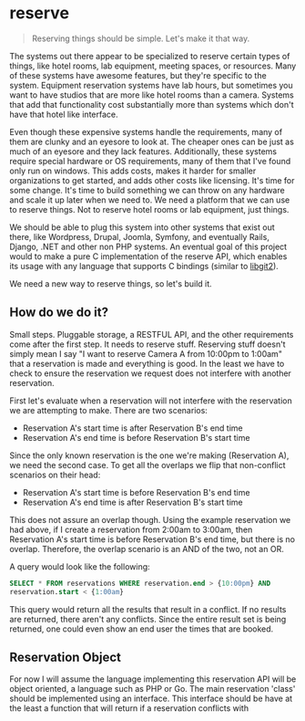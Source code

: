 reserve
=======

> Reserving things should be simple. Let's make it that way.

The systems out there appear to be specialized to reserve certain types of things,
like hotel rooms, lab equipment, meeting
spaces, or resources. Many of these systems have awesome features, but they're
specific to the system. Equipment reservation systems have lab hours, but
sometimes you want to have studios that are more like hotel rooms than a camera.
Systems that add that functionality cost substantially more than systems which
don't have that hotel like interface.

Even though these expensive systems handle the requirements, many of them
are clunky and an eyesore to look at. The cheaper ones can be just as much of an
eyesore and they lack features. Additionally, these systems require special hardware or OS
requirements, many of them that I've found only run on windows. This adds costs,
makes it harder for smaller organizations to get started, and adds other costs
like licensing. It's time for some change. It's time to build something we can
throw on any hardware and scale it up later when we need to. We need a platform
that we can use to reserve things. Not to reserve hotel rooms or lab equipment,
just things.

We should be able to plug this system into other systems that exist out there,
like Wordpress, Drupal, Joomla, Symfony, and eventually Rails, Django, .NET and other non
PHP systems. An eventual goal of this project would to make a pure C
implementation of the reserve API, which enables its usage with any language
that supports C bindings (similar to [libgit2](http://libgit2.github.com/)).

We need a new way to reserve things, so let's build it.

How do we do it?
----------------
Small steps. Pluggable storage, a RESTFUL API, and the other requirements come
after the first step. It needs to reserve stuff. Reserving stuff doesn't simply
mean I say "I want to reserve Camera A from 10:00pm to 1:00am" that a
reservation is made and everything is good. In the least we have to check to
ensure the reservation we request does not interfere with another reservation.

First let's evaluate when a reservation will not interfere with the reservation
we are attempting to make. There are two scenarios:

- Reservation A's start time is after Reservation B's end time
- Reservation A's end time is before Reservation B's start time

Since the only known reservation is the one we're making (Reservation A), we
need the second case. To get all the overlaps we flip that non-conflict
scenarios on their head:

- Reservation A's start time is before Reservation B's end time
- Reservation A's end time is after Reservation B's start time

This does not assure an overlap though. Using the example reservation we had
above, if I create a reservation from 2:00am to 3:00am, then Reservation A's
start time is before Reservation B's end time, but there is no overlap.
Therefore, the overlap scenario is an AND of the two, not an OR.

A query would look like the following:

```SQL
SELECT * FROM reservations WHERE reservation.end > {10:00pm} AND
reservation.start < {1:00am}
```
This query would return all the results that result in a conflict. If no results
are returned, there aren't any conflicts. Since the entire result set is being
returned, one could even show an end user the times that are booked.

Reservation Object
------------------
For now I will assume the language implementing this reservation API will be
object oriented, a language such as PHP or Go. The main reservation 'class'
should be implemented using an interface. This interface should be have at the
least a function that will return if a reservation conflicts with
